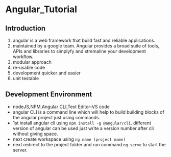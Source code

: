 # Angular_Tutorial

## Introduction

1. angular is a web framework that build fast and reliable applications.
2. maintained by a google team. Angular provides a broad suite of tools, APIs and libraries to simplyfy and stremaline your development workflow.
3. modular approach
4. re-usable code
5. development quicker and easier
6. unit testable

## Development Environment

- nodeJS,NPM,Angular CLI,Text Editor-VS code
- angular CLI is a command line which will help to build building blocks of the angular project just using commands.
- 1st install angular cli using  ` npm install -g @angular/cli `. different version of angular can be used just write a version number after cli without giving space.
- next create workspace using `ng name [project name] `
- next redirect to the project folder and run command `ng serve` to start the server.
